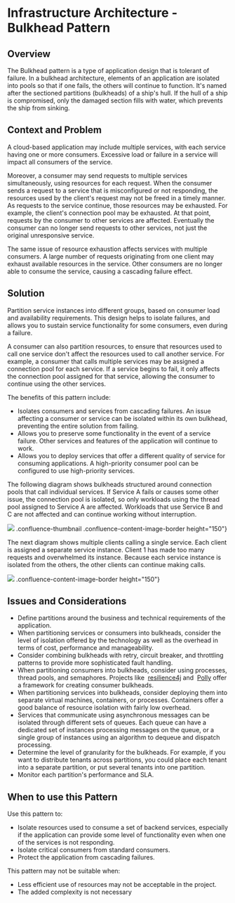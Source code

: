 








Infrastructure Architecture - Bulkhead Pattern
============================================


 
Overview
--------

The Bulkhead pattern is a type of application design that is tolerant of
failure. In a bulkhead architecture, elements of an application are
isolated into pools so that if one fails, the others will continue to
function. It\'s named after the sectioned partitions (bulkheads) of a
ship\'s hull. If the hull of a ship is compromised, only the damaged
section fills with water, which prevents the ship from sinking.

Context and Problem
-------------------

A cloud-based application may include multiple services, with each
service having one or more consumers. Excessive load or failure in a
service will impact all consumers of the service.

Moreover, a consumer may send requests to multiple services
simultaneously, using resources for each request. When the consumer
sends a request to a service that is misconfigured or not responding,
the resources used by the client\'s request may not be freed in a timely
manner. As requests to the service continue, those resources may be
exhausted. For example, the client\'s connection pool may be exhausted.
At that point, requests by the consumer to other services are affected.
Eventually the consumer can no longer send requests to other services,
not just the original unresponsive service.

The same issue of resource exhaustion affects services with multiple
consumers. A large number of requests originating from one client may
exhaust available resources in the service. Other consumers are no
longer able to consume the service, causing a cascading failure effect.

Solution
--------

Partition service instances into different groups, based on consumer
load and availability requirements. This design helps to isolate
failures, and allows you to sustain service functionality for some
consumers, even during a failure.

A consumer can also partition resources, to ensure that resources used
to call one service don\'t affect the resources used to call another
service. For example, a consumer that calls multiple services may be
assigned a connection pool for each service. If a service begins to
fail, it only affects the connection pool assigned for that service,
allowing the consumer to continue using the other services.

The benefits of this pattern include:

-   Isolates consumers and services from cascading failures. An issue
    affecting a consumer or service can be isolated within its own
    bulkhead, preventing the entire solution from failing.
-   Allows you to preserve some functionality in the event of a service
    failure. Other services and features of the application will
    continue to work.
-   Allows you to deploy services that offer a different quality of
    service for consuming applications. A high-priority consumer pool
    can be configured to use high-priority services.

The following diagram shows bulkheads structured around connection pools
that call individual services. If Service A fails or causes some other
issue, the connection pool is isolated, so only workloads using the
thread pool assigned to Service A are affected. Workloads that use
Service B and C are not affected and can continue working without
interruption.

![](attachments/463533301/463533299.png)
.confluence-thumbnail .confluence-content-image-border height="150"}

The next diagram shows multiple clients calling a single service. Each
client is assigned a separate service instance. Client 1 has made too
many requests and overwhelmed its instance. Because each service
instance is isolated from the others, the other clients can continue
making calls.

![](attachments/463533301/463533300.png)
.confluence-content-image-border height="150"}

Issues and Considerations
-------------------------

-   Define partitions around the business and technical requirements of
    the application.
-   When partitioning services or consumers into bulkheads, consider the
    level of isolation offered by the technology as well as the overhead
    in terms of cost, performance and manageability.
-   Consider combining bulkheads with retry, circuit breaker, and
    throttling patterns to provide more sophisticated fault handling.
-   When partitioning consumers into bulkheads, consider using
    processes, thread pools, and semaphores. Projects like 
    [resilience4j](https://github.com/resilience4j/resilience4j) and 
    [Polly](https://github.com/App-vNext/Polly) offer a
    framework for creating consumer bulkheads.
-   When partitioning services into bulkheads, consider deploying them
    into separate virtual machines, containers, or processes. Containers
    offer a good balance of resource isolation with fairly low overhead.
-   Services that communicate using asynchronous messages can be
    isolated through different sets of queues. Each queue can have a
    dedicated set of instances processing messages on the queue, or a
    single group of instances using an algorithm to dequeue and dispatch
    processing.
-   Determine the level of granularity for the bulkheads. For example,
    if you want to distribute tenants across partitions, you could place
    each tenant into a separate partition, or put several tenants into
    one partition.
-   Monitor each partition's performance and SLA.

When to use this Pattern
------------------------

Use this pattern to:

-   Isolate resources used to consume a set of backend services,
    especially if the application can provide some level of
    functionality even when one of the services is not responding.
-   Isolate critical consumers from standard consumers.
-   Protect the application from cascading failures.

This pattern may not be suitable when:

-   Less efficient use of resources may not be acceptable in the
    project.
-   The added complexity is not necessary



 



